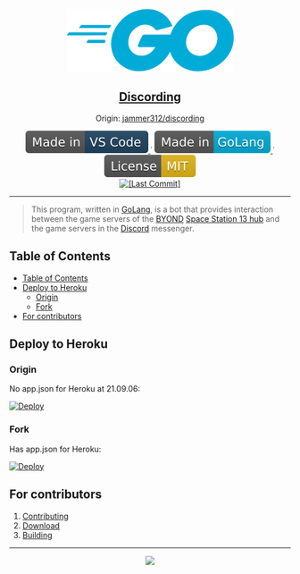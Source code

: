 
<p align="center">
    <img
        src="./.github/static/1200px-Go_Logo_Blue.svg.png"
        width=299
        />
	<h2 align="center">
		<a href="https://github.com/Gesugao-san/infrastructure-template-repository">Discording</a>
	</h2>
	<p align="center">
		Origin:
		<a href="https://github.com/jammer312/discording">
			jammer312/discording
		</a>
	</p>
</p>

<p align="center">
	<!--
		Static Badges
        Generated by: https://shields.io/
	-->
	<a href="https://code.visualstudio.com/">
		<img alt="[Made in VS Code]"
		src="./.github/static/Made_in-VS_Code-1f425f.svg"/>
	</a>˙
	<a href="https://golang.org/">
		<img alt="[Made in GoLang]"
		src="./.github/static/Made in-GoLang-00acd7.svg"/>
	</a>˙
	<a href="https://opensource.org/licenses/MIT">
		<img alt="[License MIT]"
		src="./.github/static/License-MIT-yellow.svg"/>
	</a>
	<br>
	<!--
		Dinamic Badges
		Note: "../.." for escaping "blob/master"
	-->
	<a href="./../../commits/">
		<img alt="[Last Commit]"
		src="https://img.shields.io/github/last-commit/jammer312/discording"/>
	</a>
</p>

---

> This program, written in [GoLang](https://golang.org/), is a bot that provides interaction between the game servers of the [BYOND](http://www.byond.com/) [Space Station 13 hub](http://www.byond.com/games/Exadv1/SpaceStation13) and the game servers in the [Discord](https://discord.com/) messenger.

## Table of Contents

- [Table of Contents](#table-of-contents)
- [Deploy to Heroku](#deploy-to-heroku)
  - [Origin](#origin)
  - [Fork](#fork)
- [For contributors](#for-contributors)

## Deploy to Heroku

### Origin

No app.json for Heroku at 21.09.06:

[![Deploy](https://www.herokucdn.com/deploy/button.svg)](https://heroku.com/deploy?template=https://github.com/jammer312/discording)

### Fork

Has app.json for Heroku:

[![Deploy](https://www.herokucdn.com/deploy/button.svg)](https://heroku.com/deploy?template=https://github.com/GesuPlace/discording)

## For contributors

 1. [Contributing](./.github/CONTRIBUTING.md)
 1. [Download](./.github/DOWNLOAD.md)
 1. [Building](./.github/BUILDING.md)

---

<p align="center">
  <img src="https://2ip.io/bar/ip3.gif"/>
</p>
